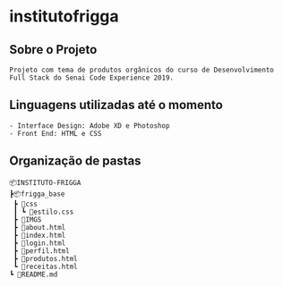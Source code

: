 # institutofrigga

##  Sobre o Projeto

    Projeto com tema de produtos orgânicos do curso de Desenvolvimento Full Stack do Senai Code Experience 2019.

##  Linguagens utilizadas até o momento

    - Interface Design: Adobe XD e Photoshop
    - Front End: HTML e CSS

## Organização de pastas
```
📦INSTITUTO-FRIGGA
┣📦frigga_base
 ┣ 📂css
 ┃ ┗ 📜estilo.css
 ┣ 📂IMGS
 ┣ 📜about.html
 ┣ 📜index.html
 ┣ 📜login.html
 ┣ 📜perfil.html
 ┣ 📜produtos.html
 ┗ 📜receitas.html
┗ 📜README.md
```